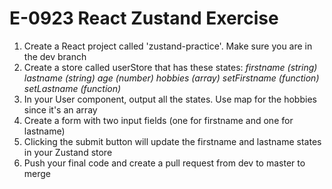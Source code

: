 # E-0923 React Zustand Exercise

1. Create a React project called 'zustand-practice'. Make sure you are in the dev branch
2. Create a store called userStore that has these states:
*firstname (string)*
*lastname (string)*
*age (number)*
*hobbies (array)*
*setFirstname (function)*
*setLastname (function)*
3. In your User component, output all the states. Use map for the hobbies since it's an array
4. Create a form with two input fields (one for firstname and one for lastname)
5. Clicking the submit button will update the firstname and lastname states in your Zustand store
6. Push your final code and create a pull request from dev to master to merge
